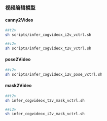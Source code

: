 ### 视频编辑模型

#### canny2Video
```bash
##t2v
sh scripts/infer_cogvideox_i2v_vctrl.sh

##i2v
sh scripts/infer_cogvideox_t2v_vctrl.sh
```

#### pose2Video
```bash
##i2v
sh scripts/infer_cogvideox_i2v_pose_vctrl.sh
```

#### mask2Video
```bash
##t2v
sh infer_cogvideox_t2v_mask_vctrl.sh

##i2v
sh infer_cogvideox_i2v_mask_vctrl.sh
```
